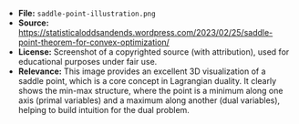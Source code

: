 - **File:** `saddle-point-illustration.png`
- **Source:** https://statisticaloddsandends.wordpress.com/2023/02/25/saddle-point-theorem-for-convex-optimization/
- **License:** Screenshot of a copyrighted source (with attribution), used for educational purposes under fair use.
- **Relevance:** This image provides an excellent 3D visualization of a saddle point, which is a core concept in Lagrangian duality. It clearly shows the min-max structure, where the point is a minimum along one axis (primal variables) and a maximum along another (dual variables), helping to build intuition for the dual problem.
